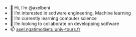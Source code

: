 - 👋 Hi, I’m @axelbeni
- 👀 I’m interested in sotfware engineering, Machine learning
- 🌱 I’m currently learning computer science  
- 💞️ I’m looking to collaborate on developping sotfware
- 📫 axel.ngatimo@etu.univ-tours.fr 

<!---
axelbeni/axelbeni is a ✨ special ✨ repository because its `README.md` (this file) appears on your GitHub profile.
You can click the Preview link to take a look at your changes.
--->
